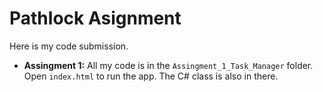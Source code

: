 # Pathlock Asignment

Here is my code submission.

* **Assingment 1:** All my code is in the `Assingment_1_Task_Manager` folder. Open `index.html` to run the app. The C# class is also in there.
